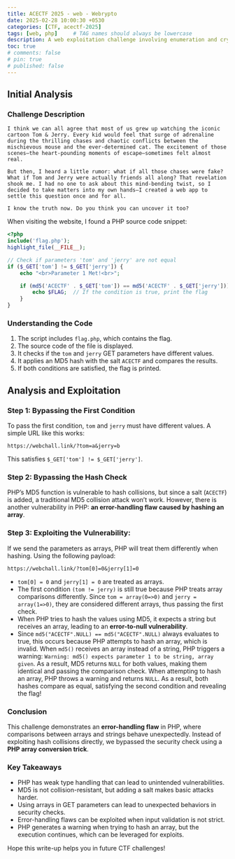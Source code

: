 ```yaml
---
title: ACECTF 2025 - web - Webrypto
date: 2025-02-28 10:00:30 +0530
categories: [CTF, acectf-2025]
tags: [web, php]     # TAG names should always be lowercase
description: A web exploitation challenge involving enumeration and cryptography.
toc: true
# comments: false
# pin: true
# published: false
---
```


## Initial Analysis

### Challenge Description

```
I think we can all agree that most of us grew up watching the iconic cartoon Tom & Jerry. Every kid would feel that surge of adrenaline during the thrilling chases and chaotic conflicts between the mischievous mouse and the ever-determined cat. The excitement of those scenes—the heart-pounding moments of escape—sometimes felt almost real.

But then, I heard a little rumor: what if all those chases were fake? What if Tom and Jerry were actually friends all along? That revelation shook me. I had no one to ask about this mind-bending twist, so I decided to take matters into my own hands—I created a web app to settle this question once and for all.

I know the truth now. Do you think you can uncover it too?
```

When visiting the website, I found a PHP source code snippet:

```php
<?php
include('flag.php');
highlight_file(__FILE__);

// Check if parameters 'tom' and 'jerry' are not equal
if ($_GET['tom'] != $_GET['jerry']) {
    echo "<br>Parameter 1 Met!<br>";

    if (md5('ACECTF' . $_GET['tom']) == md5('ACECTF' . $_GET['jerry'])) {
        echo $FLAG;  // If the condition is true, print the flag
    }
}
```

### Understanding the Code

1. The script includes `flag.php`, which contains the flag.
2. The source code of the file is displayed.
3. It checks if the `tom` and `jerry` GET parameters have different values.
4. It applies an MD5 hash with the salt `ACECTF` and compares the results.
5. If both conditions are satisfied, the flag is printed.

## Analysis and Exploitation

### Step 1: Bypassing the First Condition

To pass the first condition, `tom` and `jerry` must have different values. A simple URL like this works:

```
https://webchall.link/?tom=a&jerry=b
```

This satisfies `$_GET['tom'] != $_GET['jerry']`.

### Step 2: Bypassing the Hash Check

PHP’s MD5 function is vulnerable to hash collisions, but since a salt (`ACECTF`) is added, a traditional MD5 collision attack won’t work. However, there is another vulnerability in PHP: **an error-handling flaw caused by hashing an array**.

### Step 3: Exploiting the Vulnerability:

If we send the parameters as arrays, PHP will treat them differently when hashing. Using the following payload:

```
https://webchall.link/?tom[0]=0&jerry[1]=0
```

- `tom[0] = 0` and `jerry[1] = 0` are treated as arrays.
- The first condition `(tom != jerry)` is still true because PHP treats array comparisons differently. Since `tom = array(0=>0)` and `jerry = array(1=>0)`, they are considered different arrays, thus passing the first check.
- When PHP tries to hash the values using MD5, it expects a string but receives an array, leading to an **error-to-null vulnerability**.
- Since `md5("ACECTF".NULL) == md5("ACECTF".NULL)` always evaluates to true, this occurs because PHP attempts to hash an array, which is invalid. When `md5()` receives an array instead of a string, PHP triggers a warning: `Warning: md5() expects parameter 1 to be string, array given`. As a result, MD5 returns `NULL` for both values, making them identical and passing the comparison check. When attempting to hash an array, PHP throws a warning and returns `NULL`. As a result, both hashes compare as equal, satisfying the second condition and revealing the flag!

### Conclusion

This challenge demonstrates an **error-handling flaw** in PHP, where comparisons between arrays and strings behave unexpectedly. Instead of exploiting hash collisions directly, we bypassed the security check using a **PHP array conversion trick**.

### Key Takeaways

- PHP has weak type handling that can lead to unintended vulnerabilities.
- MD5 is not collision-resistant, but adding a salt makes basic attacks harder.
- Using arrays in GET parameters can lead to unexpected behaviors in security checks.
- Error-handling flaws can be exploited when input validation is not strict.
- PHP generates a warning when trying to hash an array, but the execution continues, which can be leveraged for exploits.

Hope this write-up helps you in future CTF challenges!

